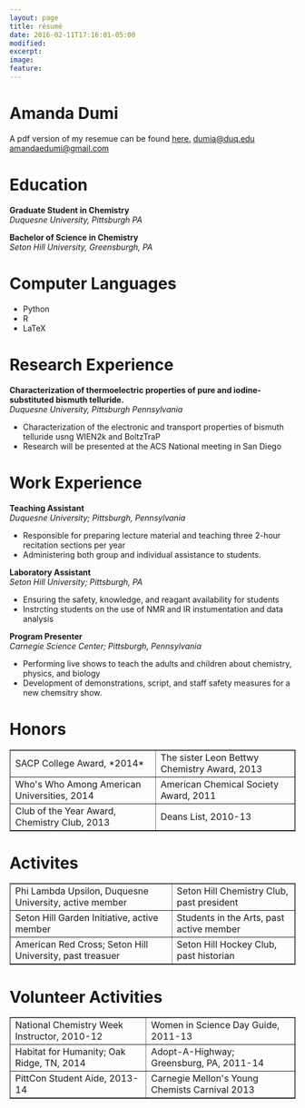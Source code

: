 ```yaml
---
layout: page
title: résumé
date: 2016-02-11T17:16:01-05:00
modified:
excerpt:
image:
feature:
---
```


# Amanda Dumi
A pdf version of my resemue can be found [here.]({{amandadumi.github.io}}/assets/cv.pdf)
dumia@duq.edu  
amandaedumi@gmail.com  



# Education
**Graduate Student in Chemistry**  
*Duquesne University, Pittsburgh PA*  

**Bachelor of Science in Chemistry**  
*Seton Hill University, Greensburgh, PA*  


# Computer Languages
+ Python
+ R
+ LaTeX

# Research Experience
**Characterization of thermoelectric properties of pure and iodine-substituted bismuth telluride.**  
*Duquesne University, Pittsburgh Pennsylvania*  
+ Characterization of the electronic and transport properties of bismuth telluride usng WIEN2k and BoltzTraP
+ Research will be presented at the ACS National meeting in San Diego


# Work Experience
**Teaching Assistant**  
*Duquesne University; Pittsburgh, Pennsylvania*  
+ Responsible for preparing lecture material and teaching three 2-hour recitation sections per year  
+ Administering both group and individual assistance to students.  

**Laboratory Assistant**   
*Seton Hill University; Pittsburgh, PA*  
+ Ensuring the safety, knowledge, and reagant availability for students  
+ Instrcting students on the use of NMR and IR instumentation and data analysis


**Program Presenter**  
*Carnegie Science Center; Pittsburgh, Pennsylvania*  
+ Performing live shows to teach the adults and children about chemistry, physics, and biology   
+ Development of demonstrations, script, and staff safety measures for a new chemsitry show.  


# Honors

<html>
<head>
<title>HTML Table Header</title>
</head>
<body>
<table border="1">
<tr>
<td>SACP College Award, *2014*</td>
<td>The sister Leon Bettwy Chemistry Award, 2013</td>
</tr>
<tr>
<td>Who's Who Among American Universities, 2014</td>
<td> American Chemical Society Award, 2011</td>
</tr>
<tr>
<td>Club of the Year Award, Chemistry Club, 2013</td>
<td> Deans List, 2010-13</td>
</tr>
</table>
</body>
</html>

# Activites
<html>
<head>
<title>HTML Table Header</title>
</head>
<body>
<table border="1">
<tr>
<td>Phi Lambda Upsilon, Duquesne University, active member</td>
<td>Seton Hill Chemistry Club, past president</td>
</tr>
<tr>
<td>Seton Hill Garden Initiative, active member</td>
<td> Students in the Arts, past active member</td>
</tr>
<tr>
<td>American Red Cross; Seton Hill University, past treasuer</td>
<td>Seton Hill Hockey Club, past historian</td>
</tr>
</table>
</body>
</html>

# Volunteer Activities  

<html>
<head>
<title>HTML Table Header</title>
</head>
<body>
<table border="1">
<tr>
<td>National Chemistry Week Instructor, 2010-12</td>
<td>Women in Science Day Guide, 2011-13</td>
</tr>
<tr>
<td>Habitat for Humanity; Oak Ridge, TN, 2014</td>
<td> Adopt-A-Highway; Greensburg, PA,  2011-14</td>
</tr>
<tr>
<td>PittCon Student Aide, 2013-14</td>
<td> Carnegie Mellon's Young Chemists Carnival 2013</td>
</tr>
</table>
</body>
</html>
